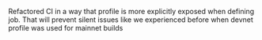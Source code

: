 Refactored CI in a way that profile is more explicitly exposed when defining job. That will prevent silent issues like we experienced before when devnet profile was used for mainnet builds